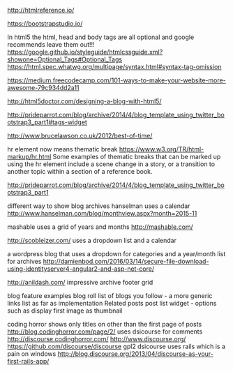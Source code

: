 
http://htmlreference.io/

https://bootstrapstudio.io/


In html5 the html, head and body tags are all optional and google recommends leave them out!!!
https://google.github.io/styleguide/htmlcssguide.xml?showone=Optional_Tags#Optional_Tags
https://html.spec.whatwg.org/multipage/syntax.html#syntax-tag-omission

https://medium.freecodecamp.com/101-ways-to-make-your-website-more-awesome-79c934dd2a11


http://html5doctor.com/designing-a-blog-with-html5/

http://prideparrot.com/blog/archive/2014/4/blog_template_using_twitter_bootstrap3_part1#tags-widget

http://www.brucelawson.co.uk/2012/best-of-time/

hr element now means thematic break
https://www.w3.org/TR/html-markup/hr.html
Some examples of thematic breaks that can be marked up using the hr element include a scene change in a story, or a transition to another topic within a section of a reference book.


http://prideparrot.com/blog/archive/2014/4/blog_template_using_twitter_bootstrap3_part1

different way to show blog archives
hanselman uses a calendar
http://www.hanselman.com/blog/monthview.aspx?month=2015-11

mashable uses a grid of years and months
http://mashable.com/

http://scobleizer.com/ uses a dropdown list and a calendar

a wordpress blog that uses a dropdown for categories and a year/month list for archives
http://damienbod.com/2016/03/14/secure-file-download-using-identityserver4-angular2-and-asp-net-core/

http://anildash.com/
impressive archive footer grid

blog feature examples
blog roll list of blogs you follow - a more generic links list as far as implementation
Related posts
post list widget - options such as display first image as thumbnail

coding horror shows only titles on other than the first page of posts
http://blog.codinghorror.com/page/2/
uses dsicourse for comments http://discourse.codinghorror.com/
http://www.discourse.org/
https://github.com/discourse/discourse  gpl2
dsicourse uses rails which is a pain on windows
http://blog.discourse.org/2013/04/discourse-as-your-first-rails-app/